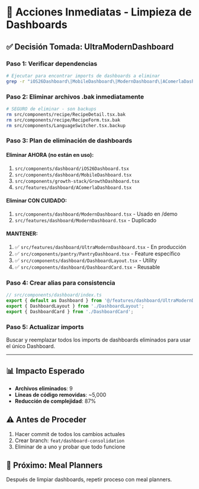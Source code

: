 # 🚀 Acciones Inmediatas - Limpieza de Dashboards

## ✅ Decisión Tomada: UltraModernDashboard

### Paso 1: Verificar dependencias
```bash
# Ejecutar para encontrar imports de dashboards a eliminar
grep -r "iOS26Dashboard\|MobileDashboard\|ModernDashboard\|AComerlaDashboard\|GrowthDashboard" src --include="*.tsx" --include="*.ts" --exclude-dir=node_modules
```

### Paso 2: Eliminar archivos .bak inmediatamente
```bash
# SEGURO de eliminar - son backups
rm src/components/recipe/RecipeDetail.tsx.bak
rm src/components/recipe/RecipeForm.tsx.bak
rm src/components/LanguageSwitcher.tsx.backup
```

### Paso 3: Plan de eliminación de dashboards

#### Eliminar AHORA (no están en uso):
1. `src/components/dashboard/iOS26Dashboard.tsx`
2. `src/components/dashboard/MobileDashboard.tsx`
3. `src/components/growth-stack/GrowthDashboard.tsx`
4. `src/features/dashboard/AComerlaDashboard.tsx`

#### Eliminar CON CUIDADO:
1. `src/components/dashboard/ModernDashboard.tsx` - Usado en /demo
2. `src/features/dashboard/ModernDashboard.tsx` - Duplicado

#### MANTENER:
1. ✅ `src/features/dashboard/UltraModernDashboard.tsx` - En producción
2. ✅ `src/components/pantry/PantryDashboard.tsx` - Feature específico
3. ✅ `src/components/dashboard/DashboardLayout.tsx` - Utility
4. ✅ `src/components/dashboard/DashboardCard.tsx` - Reusable

### Paso 4: Crear alias para consistencia
```typescript
// src/components/dashboard/index.ts
export { default as Dashboard } from '@/features/dashboard/UltraModernDashboard';
export { DashboardLayout } from './DashboardLayout';
export { DashboardCard } from './DashboardCard';
```

### Paso 5: Actualizar imports
Buscar y reemplazar todos los imports de dashboards eliminados para usar el único Dashboard.

---

## 📊 Impacto Esperado
- **Archivos eliminados**: 9
- **Líneas de código removidas**: ~5,000
- **Reducción de complejidad**: 87%

## ⚠️ Antes de Proceder
1. Hacer commit de todos los cambios actuales
2. Crear branch: `feat/dashboard-consolidation`
3. Eliminar de a uno y probar que todo funcione

## 🔄 Próximo: Meal Planners
Después de limpiar dashboards, repetir proceso con meal planners.
